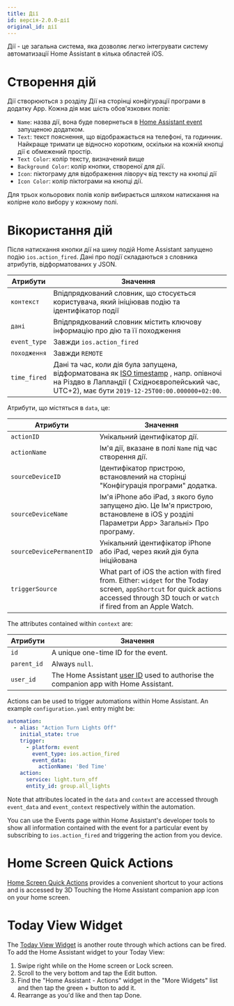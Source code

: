 ```yaml
---
title: Дії
id: версія-2.0.0-дії
original_id: дії
---
```


Дії - це загальна система, яка дозволяє легко інтегрувати систему автоматизації Home Assistant в кілька областей iOS.

# Створення дій

Дії створюються з розділу Дії на сторінці конфігурації програми в додатку App. Кожна дія має шість обов'язкових полів:

* `Name`: назва дії, вона буде повернеться в [Home Assistant event](https://www.home-assistant.io/docs/configuration/events/) запущеною додатком.
* `Text`: текст пояснення, що відображається на телефоні, та годинник. Найкраще тримати це відносно коротким, оскільки на кожній кнопці дії є обмежений простір.
* `Text Color`: колір тексту, визначений вище
* `Background Color`: колір кнопки, створеної для дії.
* `Icon`: піктограму для відображення ліворуч від тексту на кнопці дії 
* `Icon Color`: колір піктограми на кнопці дії.

Для трьох кольорових полів колір вибирається шляхом натискання на колірне коло вибору у кожному полі.

# Вікористання дій

Після натискання кнопки дії на шину подій Home Assistant запущено подію `ios.action_fired`. Дані про події складаються з словника атрибутів, відформатованих у JSON.

| Атрибути     | Значення                                                                                                                                                                                                                          |
| ------------ | --------------------------------------------------------------------------------------------------------------------------------------------------------------------------------------------------------------------------------- |
| `контекст`   | Впідпрядкований словник, що стосується користувача, який ініціював подію та ідентифікатор події                                                                                                                                   |
| `дані`       | Впідпрядкований словник містить ключову інформацію про дію та її походження                                                                                                                                                       |
| `event_type` | Завжди `ios.action_fired`                                                                                                                                                                                                         |
| `походження` | Завжди `REMOTE`                                                                                                                                                                                                                   |
| `time_fired` | Дані та час, коли дія була запущена, відформатована як [ISO timestamp](https://en.wikipedia.org/wiki/ISO_8601) , напр. опівночі на Різдво в Лапландії ( Східноєвропейський час, UTC+2), має бути `2019-12-25T00:00.000000+02:00`. |

Атрибути, що містяться в `data`, це:

| Атрибути                  | Значення                                                                                                                                                                               |
| ------------------------- | -------------------------------------------------------------------------------------------------------------------------------------------------------------------------------------- |
| `actionID`                | Унікальний ідентифікатор дії.                                                                                                                                                          |
| `actionName`              | Ім'я дії, вказане в полі `Name` під час створення дії.                                                                                                                                 |
| `sourceDeviceID`          | Ідентифікатор пристрою, встановлений на сторінці "Конфігурація програми" додатка.                                                                                                      |
| `sourceDeviceName`        | Ім'я iPhone або iPad, з якого було запущено дію. Це Ім'я пристрою, встановлене в iOS у розділі Параметри App> Загальні> Про програму.                                                  |
| `sourceDevicePermanentID` | Унікальний ідентифікатор iPhone або iPad, через який дія була ініційована                                                                                                              |
| `triggerSource`           | What part of iOS the action with fired from. Either: `widget` for the Today screen, `appShortcut` for quick actions accessed through 3D touch or `watch` if fired from an Apple Watch. |

The attributes contained within `context` are:

| Атрибути    | Значення                                                                                                                                                |
| ----------- | ------------------------------------------------------------------------------------------------------------------------------------------------------- |
| `id`        | A unique one-time ID for the event.                                                                                                                     |
| `parent_id` | Always `null`.                                                                                                                                          |
| `user_id`   | The Home Assistant [user ID](https://www.home-assistant.io/docs/authentication/#user-accounts) used to authorise the companion app with Home Assistant. |

Actions can be used to trigger automations within Home Assistant. An example `configuration.yaml` entry might be:

```yaml
automation:
  - alias: "Action Turn Lights Off"
    initial_state: true
    trigger:
      - platform: event
        event_type: ios.action_fired
        event_data:
          actionName: 'Bed Time'
    action:
      service: light.turn_off
      entity_id: group.all_lights
```

Note that attributes located in the `data` and `context` are accessed through `event_data` and `event_context` respectively within the automation.

You can use the Events page within Home Assistant's developer tools to show all information contained with the event for a particular event by subscribing to `ios.action_fired` and triggering the action from you device.

# Home Screen Quick Actions

[Home Screen Quick Actions](https://support.apple.com/guide/iphone/keep-apps-handy-iph414564dba/ios#iph1ffcbd691) provides a convenient shortcut to your actions and is accessed by 3D Touching the Home Assistant companion app icon on your home screen.

# Today View Widget

The [Today View Widget](https://support.apple.com/en-gb/HT207122) is another route through which actions can be fired. To add the Home Assistant widget to your Today View:

1. Swipe right while on the Home screen or Lock screen.
2. Scroll to the very bottom and tap the Edit button.
3. Find the "Home Assistant - Actions" widget in the "More Widgets" list and then tap the green + button to add it.
4. Rearrange as you'd like and then tap Done.